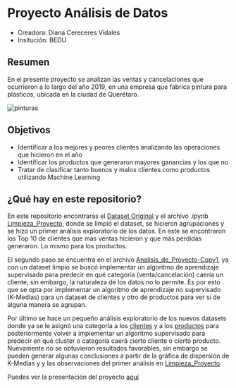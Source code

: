 # Proyecto Análisis de Datos
- Creadora: Diana Cereceres Vidales
- Insitución: BEDU

## Resumen
En el presente proyecto se analizan las ventas y cancelaciones que ocurrieron a lo largo del año 2019, en una empresa que fabrica pintura para plásticos, 
ubicada en la ciudad de Querétaro.

![pinturas](https://img.vixdata.io/pd/jpg-large/es/sites/default/files/imj/lasmanualidades/p/pintar-plastico2.jpg)

## Objetivos
- Identificar a los mejores y peores clientes analizando las operaciones que hicieron en el año
- Identificar los productos que generaron mayores ganancias y los que no
- Tratar de clasificar tanto buenos y malos clientes como productos utilizando Machine Learning

## ¿Qué hay en este repositorio?
En este repositorio encontraras el [Dataset Original](https://github.com/DianaCV182/Proyecto-An-lisis-de-Datos/blob/master/VIII-16-Entendimiento-de-ingresos-2019.csv) y el archivo .ipynb [Limpieza_Proyecto](https://github.com/DianaCV182/Proyecto-An-lisis-de-Datos/blob/master/Limpieza_Proyecto.ipynb), donde se limpió el dataset, se hicieron agrupaciones 
y se hizo un primer análisis exploratorio de los datos. En este se encontraron los Top 10 de clientes que más ventas hicieron y que más pérdidas generaron. Lo mismo para los productos.

El segundo paso se encuentra en el archivo [Analisis_de_Proyecto-Copy1](https://github.com/DianaCV182/Proyecto-An-lisis-de-Datos/blob/master/Analisis_de_proyecto-Copy1.ipynb), ya con un dataset limpio se buscó implementar un algoritmo de aprendizaje supervisado 
para predecir en qué categoría (venta/cancelación) caería un cliente, sin embargo, la naturaleza de los datos no lo permite. Es por esto que se opta por implementar un algoritmo de 
aprendizaje no supervisado (K-Medias) para un dataset de clientes y otro de productos para ver si de alguna manera se agrupan.

Por último se hace un pequeño análisis exploratorio de los nuevos datasets donde ya se le asignó una categoría a los [clientes](https://github.com/DianaCV182/Proyecto-An-lisis-de-Datos/blob/master/Clusters_Clientes_KM.csv) y a los [productos](https://github.com/DianaCV182/Proyecto-An-lisis-de-Datos/blob/master/Clusters_Productos_KM.csv) para posteriormente volver a implementar 
un algoritmo supervisado para predecir en qué cluster o categoría caerá cierto cliente o cierto producto. Nuevamente no se obtuvieron resultados favorables, sin embargo se pueden generar 
algunas conclusiones a partir de la gráfica de dispersión de K-Medias y y las observaciones del primer análisis en [Limpieza_Proyecto](https://github.com/DianaCV182/Proyecto-An-lisis-de-Datos/blob/master/Limpieza_Proyecto.ipynb).

Puedes ver la presentación del proyecto [aquí](https://docs.google.com/presentation/d/1-s3mtDeqkM5x1EJNy2-Au_0qSocTjG8Gma3V8PnwYRs/edit?usp=drivesdk)
